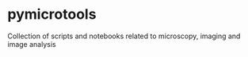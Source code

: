 # pymicrotools
Collection of scripts and notebooks related to microscopy, imaging and image analysis
